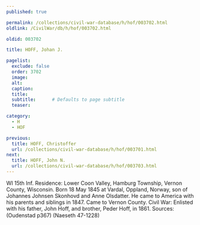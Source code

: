 ```yaml
---
published: true

permalink: /collections/civil-war-database/h/hof/003702.html
oldlink: /CivilWar/db/h/hof/003702.html

oldid: 003702

title: HOFF, Johan J.

pagelist:
  exclude: false
  order: 3702
  image: 
  alt:
  caption:
  title:
  subtitle:      # Defaults to page subtitle
  teaser:

category: 
  - H 
  - HOF

previous:
  title: HOFF, Christoffer
  url: /collections/civil-war-database/h/hof/003701.html  
next:
  title: HOFF, John N.
  url: /collections/civil-war-database/h/hof/003703.html   
---
```

WI 15th Inf. Residence: Lower Coon Valley, Hamburg Township, Vernon County, Wisconsin. Born 18 May 1845 at Vardal, Oppland, Norway, son of Johannes Johnsen Skonhovd and Anne Olsdatter. He came to America with his parents and siblings in 1847. Came to Vernon County. Civil War: Enlisted with his father, John Hoff, and brother, Peder Hoff, in 1861. Sources: (Oudenstad p367) (Naeseth &#146;47-1228)